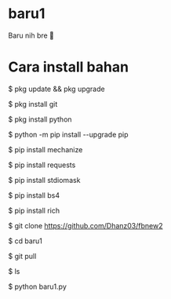 # baru1
Baru nih bre 🙏

# Cara install bahan

$ pkg update && pkg upgrade

$ pkg install git

$ pkg install python

$ python -m pip install --upgrade pip

$ pip install mechanize

$ pip install requests

$ pip install stdiomask

$ pip install bs4

$ pip install rich

$ git clone https://github.com/Dhanz03/fbnew2

$ cd baru1

$ git pull

$ ls

$ python baru1.py
